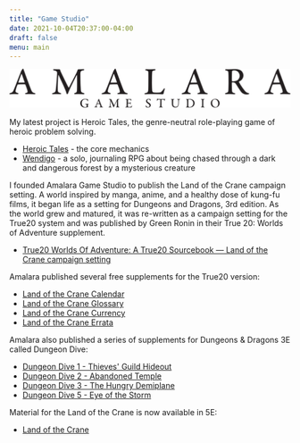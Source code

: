 ```yaml
---
title: "Game Studio"
date: 2021-10-04T20:37:00-04:00
draft: false
menu: main
---
```


![Amalara Game Studio Logo](logo_bw.svg)

My latest project is Heroic Tales, the genre-neutral role-playing game of heroic problem solving.

* [Heroic Tales](https://www.heroictalesrpg.com) - the core mechanics
* [Wendigo](https://www.heroictalesrpg.com/wendigo) - a solo, journaling RPG about being chased through a dark and dangerous forest by a mysterious creature

I founded Amalara Game Studio to publish the Land of the Crane campaign setting. A world inspired by manga, anime, and a healthy dose of kung-fu films, it began life as a setting for Dungeons and Dragons, 3rd edition. As the world grew and matured, it was re-written as a campaign setting for the True20 system and was published by Green Ronin in their True 20: Worlds of Adventure supplement.

* [True20 Worlds Of Adventure: A True20 Sourcebook — Land of the Crane campaign setting](https://greenroninstore.com/collections/true20/products/true20-worlds-of-adventure-pdf)

Amalara published several free supplements for the True20 version:

* [Land of the Crane Calendar](https://amalara.s3.us-east-1.amazonaws.com/AMA2051A.pdf)
* [Land of the Crane Glossary](https://amalara.s3.us-east-1.amazonaws.com/AMA2052A.pdf)
* [Land of the Crane Currency](https://amalara.s3.us-east-1.amazonaws.com/AMA2053A.pdf)
* [Land of the Crane Errata](https://amalara.s3.us-east-1.amazonaws.com/lotc_errata.pdf)

Amalara also published a series of supplements for Dungeons & Dragons 3E called Dungeon Dive:

* [Dungeon Dive 1 - Thieves' Guild Hideout](https://amalara.s3.us-east-1.amazonaws.com/AMA1001A.pdf)
* [Dungeon Dive 2 - Abandoned Temple](https://amalara.s3.us-east-1.amazonaws.com/AMA1002A.pdf)
* [Dungeon Dive 3 - The Hungry Demiplane](https://amalara.s3.us-east-1.amazonaws.com/AMA1003A.pdf)
* [Dungeon Dive 5 - Eye of the Storm](https://amalara.s3.us-east-1.amazonaws.com/AMA1005A.pdf)

Material for the Land of the Crane is now available in 5E:

* [Land of the Crane](https://www.landofthecrane.com/)
